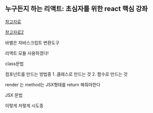 

## 누구든지 하는 리액트: 초심자를 위한 react 핵심 강좌

[참고자료](https://velopert.com/3613)

[참고자료2](https://react-anyone.vlpt.us/)

바벨은 자바스크립트 변환도구



리액트 모듈 사용하겠다!

class문법 

컴포넌트를 만드는 방법중 1 .클래스로 만드는 것 2. 함수로 만드는 것

render 는 method는 JSX형태를 return 해줘야한다



JSX 문법

 이렇게 저렇게
 시도중
 
